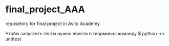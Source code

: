 # final_project_AAA
reposetory for final project in Avito Academy

Чтобы запустить тесты нужно ввести в теорминал команду
$  python -m unittest